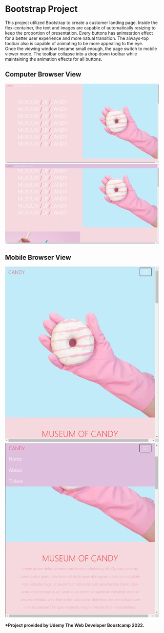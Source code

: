 <h1> Bootstrap Project </h1>
<p>
 This project utilized Bootstrap to create a customer landing page. Inside the flex-container, the text and images are capable of automatically resizing to keep the proportion of presentation. Every buttons has animatation effect for a better user experience and more natual transition. The always-top toolbar also is capable of animating to be more appealing to the eye.<br>
  Once the viewing window became small enough, the page switch to mobile viewer mode. The toolbar collapse into a drop down toolbar while maintaining the animation effects for all buttons.
</p>

<h2> Computer Browser View </h2>
<img src ="/imgs/PC_View.png">
<img src ="/imgs/always-top-toolbar.png">

<h2> Mobile Browser View </h2>
<img src ="/imgs/Mobile_View.png">
<img src ="/imgs/dropdown_menu.png">

<b>*Project provided by Udemy The Web Developer Boostcamp 2022.<b><br>
